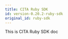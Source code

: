 ```yaml
---
title: CITA Ruby SDK
id: version-0.20.2-ruby-sdk
original_id: ruby-sdk
---
```


This is CITA Ruby SDK doc